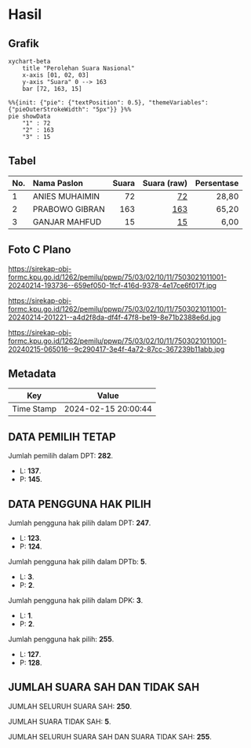 # Hasil

## Grafik

```mermaid
xychart-beta
    title "Perolehan Suara Nasional"
    x-axis [01, 02, 03]
    y-axis "Suara" 0 --> 163
    bar [72, 163, 15]
```

```mermaid
%%{init: {"pie": {"textPosition": 0.5}, "themeVariables": {"pieOuterStrokeWidth": "5px"}} }%%
pie showData
    "1" : 72
    "2" : 163
    "3" : 15
```

## Tabel

| No. | Nama Paslon    | Suara | Suara (raw) | Persentase |
|:--- |:-------------- | -----:| -----------:| ----------:|
| 1   | ANIES MUHAIMIN | 72    | [72][p-1]   | 28,80      |
| 2   | PRABOWO GIBRAN | 163   | [163][p-2]  | 65,20      |
| 3   | GANJAR MAHFUD  | 15    | [15][p-3]   | 6,00       |


[p-1]: https://github.com/gigit-pemilu/pemilu-2024/blob/main/pilpres/hitung-suara/sub/75-gorontalo/sub/03-bone-bolango/sub/02-kabila/sub/1011-pauwo/sub/001-tps/sub/paslon-1.txt
[p-2]: https://github.com/gigit-pemilu/pemilu-2024/blob/main/pilpres/hitung-suara/sub/75-gorontalo/sub/03-bone-bolango/sub/02-kabila/sub/1011-pauwo/sub/001-tps/sub/paslon-2.txt
[p-3]: https://github.com/gigit-pemilu/pemilu-2024/blob/main/pilpres/hitung-suara/sub/75-gorontalo/sub/03-bone-bolango/sub/02-kabila/sub/1011-pauwo/sub/001-tps/sub/paslon-3.txt

## Foto C Plano

https://sirekap-obj-formc.kpu.go.id/1262/pemilu/ppwp/75/03/02/10/11/7503021011001-20240214-193736--659ef050-1fcf-416d-9378-4e17ce6f017f.jpg

https://sirekap-obj-formc.kpu.go.id/1262/pemilu/ppwp/75/03/02/10/11/7503021011001-20240214-201221--a4d2f8da-df4f-47f8-be19-8e71b2388e6d.jpg

https://sirekap-obj-formc.kpu.go.id/1262/pemilu/ppwp/75/03/02/10/11/7503021011001-20240215-065016--9c290417-3e4f-4a72-87cc-367239b11abb.jpg


## Metadata

| Key        | Value               |
| ---------- | ------------------- |
| Time Stamp | 2024-02-15 20:00:44 |


## DATA PEMILIH TETAP

Jumlah pemilih dalam DPT: **282**.
 * L: **137**.
 * P: **145**.

## DATA PENGGUNA HAK PILIH

Jumlah pengguna hak pilih dalam DPT: **247**.
 * L: **123**.
 * P: **124**.

Jumlah pengguna hak pilih dalam DPTb: **5**.
 * L: **3**.
 * P: **2**.

Jumlah pengguna hak pilih dalam DPK: **3**.
 * L: **1**.
 * P: **2**.

Jumlah pengguna hak pilih: **255**.
 * L: **127**.
 * P: **128**.

## JUMLAH SUARA SAH DAN TIDAK SAH

JUMLAH SELURUH SUARA SAH: **250**.

JUMLAH SUARA TIDAK SAH: **5**.

JUMLAH SELURUH SUARA SAH DAN SUARA TIDAK SAH: **255**.


